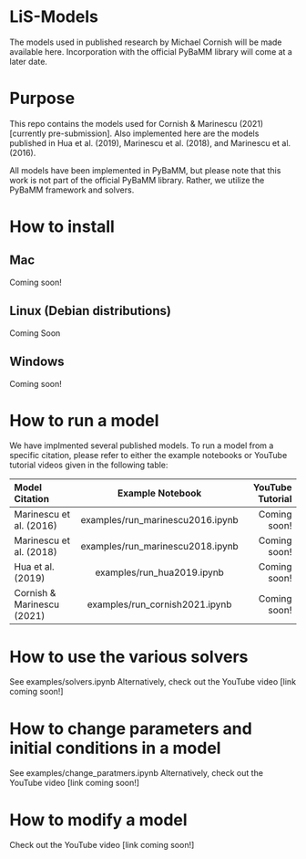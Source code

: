 # LiS-Models
The models used in published research by Michael Cornish will be made available here. Incorporation with the official PyBaMM library will come at a later date. 

# Purpose
This repo contains the models used for Cornish & Marinescu (2021) [currently pre-submission]. Also implemented here are the models published in Hua et al. (2019), Marinescu et al. (2018), and Marinescu et al. (2016).

All models have been implemented in PyBaMM, but please note that this work is not part of the official PyBaMM library. Rather, we utilize the PyBaMM framework and solvers. 

# How to install
## Mac
Coming soon!
## Linux (Debian distributions)
Coming Soon
## Windows
Coming soon!

# How to run a model
We have implmented several published models. To run a model from a specific citation, please refer to either the example notebooks or YouTube tutorial videos given in the following table:

| Model Citation       | Example Notebook     | YouTube Tutorial     |
| :------------- | :----------: | -----------: |
|  Marinescu et al. (2016) | examples/run_marinescu2016.ipynb   | Coming soon!    |
|  Marinescu et al. (2018) | examples/run_marinescu2018.ipynb   | Coming soon!    |
|  Hua et al. (2019) | examples/run_hua2019.ipynb   | Coming soon!    |
|  Cornish & Marinescu (2021) | examples/run_cornish2021.ipynb   | Coming soon!    |

# How to use the various solvers
See examples/solvers.ipynb
Alternatively, check out the YouTube video <here> [link coming soon!]

# How to change parameters and initial conditions in a model
See examples/change_paratmers.ipynb
Alternatively, check out the YouTube video <here> [link coming soon!]

# How to modify a model
Check out the YouTube video <here> [link coming soon!]

